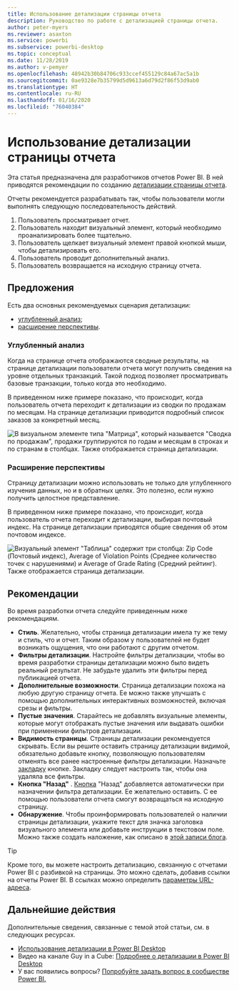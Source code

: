 ```yaml
---
title: Использование детализации страницы отчета
description: Руководство по работе с детализацией страницы отчета.
author: peter-myers
ms.reviewer: asaxton
ms.service: powerbi
ms.subservice: powerbi-desktop
ms.topic: conceptual
ms.date: 11/28/2019
ms.author: v-pemyer
ms.openlocfilehash: 48942b30b84706c933ccef455129c84a67ac5a1b
ms.sourcegitcommit: 0ae9328e7b35799d5d9613a6d79d2f86f53d9ab0
ms.translationtype: HT
ms.contentlocale: ru-RU
ms.lasthandoff: 01/16/2020
ms.locfileid: "76040384"
---
```

# <a name="use-report-page-drillthrough"></a>Использование детализации страницы отчета

Эта статья предназначена для разработчиков отчетов Power BI. В ней приводятся рекомендации по созданию [детализации страницы отчета](../desktop-drillthrough.md).

Отчеты рекомендуется разрабатывать так, чтобы пользователи могли выполнять следующую последовательность действий.

1. Пользователь просматривает отчет.
2. Пользователь находит визуальный элемент, который необходимо проанализировать более тщательно.
3. Пользователь щелкает визуальный элемент правой кнопкой мыши, чтобы детализировать его.
4. Пользователь проводит дополнительный анализ.
5. Пользователь возвращается на исходную страницу отчета.

## <a name="suggestions"></a>Предложения

Есть два основных рекомендуемых сценария детализации:

- [углубленный анализ](#additional-depth);
- [расширение перспективы](#broader-perspective).

### <a name="additional-depth"></a>Углубленный анализ

Когда на странице отчета отображаются сводные результаты, на странице детализации пользователи отчета могут получить сведения на уровне отдельных транзакций. Такой подход позволяет просматривать базовые транзакции, только когда это необходимо.

В приведенном ниже примере показано, что происходит, когда пользователь отчета переходит к детализации из сводки по продажам по месяцам. На странице детализации приводится подробный список заказов за конкретный месяц.

![В визуальном элементе типа "Матрица", который называется "Сводка по продажам", продажи группируются по годам и месяцам в строках и по странам в столбцах. Также отображается страница детализации.](media/report-drillthrough/suggestion-drillthrough-add-depth.png)

### <a name="broader-perspective"></a>Расширение перспективы

Страницу детализации можно использовать не только для углубленного изучения данных, но и в обратных целях. Это полезно, если нужно получить целостное представление.

В приведенном ниже примере показано, что происходит, когда пользователь отчета переходит к детализации, выбирая почтовый индекс. На странице детализации приводятся общие сведения об этом почтовом индексе.

![Визуальный элемент "Таблица" содержит три столбца: Zip Code (Почтовый индекс), Average of Violation Points (Среднее количество точек с нарушениями) и Average of Grade Rating (Средний рейтинг). Также отображается страница детализации.](media/report-drillthrough/suggestion-drillthrough-broader-perspective.png)

## <a name="recommendations"></a>Рекомендации

Во время разработки отчета следуйте приведенным ниже рекомендациям.

- **Стиль**. Желательно, чтобы страница детализации имела ту же тему и стиль, что и отчет. Таким образом у пользователей не будет возникать ощущения, что они работают с другим отчетом.
- **Фильтры детализации**. Настройте фильтры детализации, чтобы во время разработки страницы детализации можно было видеть реальный результат. Не забудьте удалить эти фильтры перед публикацией отчета.
- **Дополнительные возможности**. Страница детализации похожа на любую другую страницу отчета. Ее можно также улучшать с помощью дополнительных интерактивных возможностей, включая срезы и фильтры.
- **Пустые значения**. Старайтесь не добавлять визуальные элементы, которые могут отображать пустые значения или выдавать ошибки при применении фильтров детализации.
- **Видимость страницы**. Страницы детализации рекомендуется скрывать. Если вы решите оставить страницу детализации видимой, обязательно добавьте кнопку, позволяющую пользователям отменять все ранее настроенные фильтры детализации. Назначьте [закладку](../desktop-bookmarks.md) кнопке. Закладку следует настроить так, чтобы она удаляла все фильтры.
- **Кнопка "Назад"** . [Кнопка](../desktop-buttons.md) "Назад" добавляется автоматически при назначении фильтра детализации. Ее желательно оставить. С ее помощью пользователи отчета смогут возвращаться на исходную страницу.
- **Обнаружение**. Чтобы проинформировать пользователей о наличии страницы детализации, укажите текст для значка заголовка визуального элемента или добавьте инструкции в текстовом поле. Можно также создать наложение, как описано в [этой записи блога](https://alluringbi.com/2019/10/23/overlays-for-true-self-serve-reporting/).

> [!TIP]
> Кроме того, вы можете настроить детализацию, связанную с отчетами Power BI с разбивкой на страницы. Это можно сделать, добавив ссылки на отчеты Power BI. В ссылках можно определить [параметры URL-адреса](https://powerbi.microsoft.com/blog/url-parameters-for-paginated-reports-are-now-available/).

## <a name="next-steps"></a>Дальнейшие действия

Дополнительные сведения, связанные с темой этой статьи, см. в следующих ресурсах.

- [Использование детализации в Power BI Desktop](../desktop-drillthrough.md)
- Видео на канале Guy in a Cube: [Подробнее о детализации в Power BI Desktop](https://www.youtube.com/watch?v=2x9lLHDbtDk)
- У вас появились вопросы? [Попробуйте задать вопрос в сообществе Power BI.](https://community.powerbi.com/)
